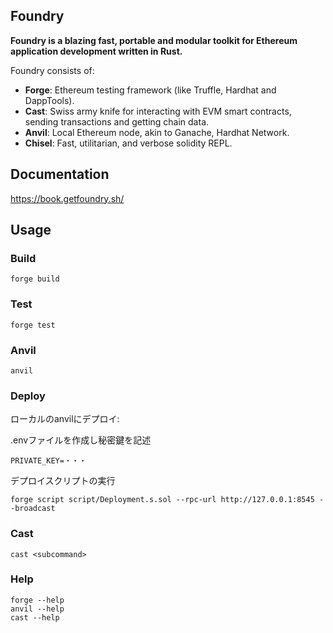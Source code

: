 ## Foundry

**Foundry is a blazing fast, portable and modular toolkit for Ethereum application development written in Rust.**

Foundry consists of:

-   **Forge**: Ethereum testing framework (like Truffle, Hardhat and DappTools).
-   **Cast**: Swiss army knife for interacting with EVM smart contracts, sending transactions and getting chain data.
-   **Anvil**: Local Ethereum node, akin to Ganache, Hardhat Network.
-   **Chisel**: Fast, utilitarian, and verbose solidity REPL.

## Documentation

https://book.getfoundry.sh/

## Usage

### Build

```shell
forge build
```

### Test

```shell
forge test
```

### Anvil

```shell
anvil
```

### Deploy

ローカルのanvilにデプロイ:

.envファイルを作成し秘密鍵を記述
```
PRIVATE_KEY=・・・
```

デプロイスクリプトの実行
```shell
forge script script/Deployment.s.sol --rpc-url http://127.0.0.1:8545 --broadcast
```


### Cast

```shell
cast <subcommand>
```

### Help

```shell
forge --help
anvil --help
cast --help
```

